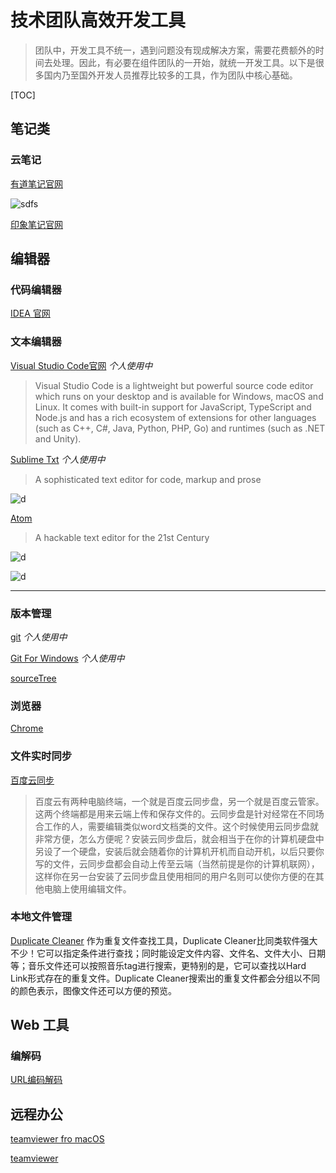 # 技术团队高效开发工具

> 团队中，开发工具不统一，遇到问题没有现成解决方案，需要花费额外的时间去处理。因此，有必要在组件团队的一开始，就统一开发工具。以下是很多国内乃至国外开发人员推荐比较多的工具，作为团队中核心基础。

[TOC]

## 笔记类

### 云笔记

[有道笔记官网](http://note.youdao.com/)

![sdfs](https://shared-https.ydstatic.com/website/images/ynote/index_bg_mac_iphone.png)

[印象笔记官网](https://www.yinxiang.com/)

## 编辑器

### 代码编辑器

[IDEA 官网](https://www.jetbrains.com/idea/)

### 文本编辑器

[Visual Studio Code官网](https://code.visualstudio.com/docs/?dv=win) *个人使用中*

> Visual Studio Code is a lightweight but powerful source code editor which runs on your desktop and is available for Windows, macOS and Linux. It comes with built-in support for JavaScript, TypeScript and Node.js and has a rich ecosystem of extensions for other languages (such as C++, C#, Java, Python, PHP, Go) and runtimes (such as .NET and Unity).

[Sublime Txt](https://www.sublimetext.com/) *个人使用中*

> A sophisticated text editor for code, markup and prose

![d](https://www.sublimetext.com/screencasts/windows_image_1_packed.png)

[Atom](https://atom.io/)
> A hackable text editor for the 21st Century

![d](https://github-atom-io-herokuapp-com.global.ssl.fastly.net/assets/index-teletype-screenshot-751f4603b409a56c5bb46743a1083e8d.png)

![d](https://github-atom-io-herokuapp-com.global.ssl.fastly.net/assets/index-ide-screenshot-26fbe099e63e84c16a2a690e9de2b923.png)

---

### 版本管理

[git](https://git-scm.com) *个人使用中*

[Git For Windows](https://git-for-windows.github.io/)
*个人使用中*

[sourceTree](https://www.sourcetreeapp.com/)

### 浏览器

[Chrome](http://www.google.cn/intl/zh-CN/chrome/browser/desktop/index.html)

### 文件实时同步

[百度云同步](http://rj.baidu.com/soft/detail/15787.html?ald)
> 百度云有两种电脑终端，一个就是百度云同步盘，另一个就是百度云管家。这两个终端都是用来云端上传和保存文件的。云同步盘是针对经常在不同场合工作的人，需要编辑类似word文档类的文件。这个时候使用云同步盘就非常方便，怎么方便呢？安装云同步盘后，就会相当于在你的计算机硬盘中另设了一个硬盘，安装后就会随着你的计算机开机而自动开机，以后只要你写的文件，云同步盘都会自动上传至云端（当然前提是你的计算机联网），这样你在另一台安装了云同步盘且使用相同的用户名则可以使你方便的在其他电脑上使用编辑文件。

### 本地文件管理

[Duplicate Cleaner](https://www.duplicatecleaner.com/)
作为重复文件查找工具，Duplicate Cleaner比同类软件强大不少！它可以指定条件进行查找；同时能设定文件内容、文件名、文件大小、日期等；音乐文件还可以按照音乐tag进行搜索，更特别的是，它可以查找以Hard Link形式存在的重复文件。Duplicate Cleaner搜索出的重复文件都会分组以不同的颜色表示，图像文件还可以方便的预览。

## Web 工具

### 编解码

[URL编码解码](http://tool.chinaz.com/tools/urlencode.aspx)

## 远程办公

[teamviewer fro macOS](https://www.teamviewer.com/cn/features/latest-version/)

[teamviewer](https://www.teamviewer.com)